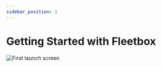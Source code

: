 ```yaml
---
sidebar_position: 1
---
```


# Getting Started with Fleetbox

![First launch screen](/img/first-launch.png)
